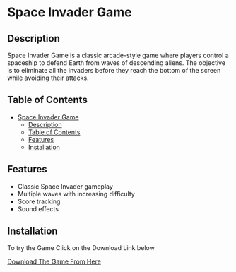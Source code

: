 # Space Invader Game

## Description

Space Invader Game is a classic arcade-style game where players control a spaceship to defend Earth from waves of descending aliens. The objective is to eliminate all the invaders before they reach the bottom of the screen while avoiding their attacks.

## Table of Contents

- [Space Invader Game](#space-invader-game)
  - [Description](#description)
  - [Table of Contents](#table-of-contents)
  - [Features](#features)
  - [Installation](#installation)

## Features

- Classic Space Invader gameplay
- Multiple waves with increasing difficulty
- Score tracking
- Sound effects

## Installation

To try the Game Click on the Download Link below

[Download The Game From Here](https://github.com/Abhi25102004/Space-invaders/releases)